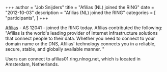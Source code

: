 +++
author = "Job Snijders"
title = "Afilias (NL) joined the RING"
date = "2012-10-03"
description = "Afilias (NL) joined the RING"
categories = [
    "participants",
]
+++

<a href="http://www.afilias.info/">Afilias</a> - AS 12041 - joined the RING today. Afilias contributed the following: "Afilias is the world's leading provider of Internet infrastructure solutions that connect people to their data. Whether you need to connect to your domain name or the DNS, Afilias' technology connects you in a reliable, secure, stable, and globally available manner. "

Users can connect to afilias01.ring.nlnog.net, which is located in Amsterdam, Netherlands.

